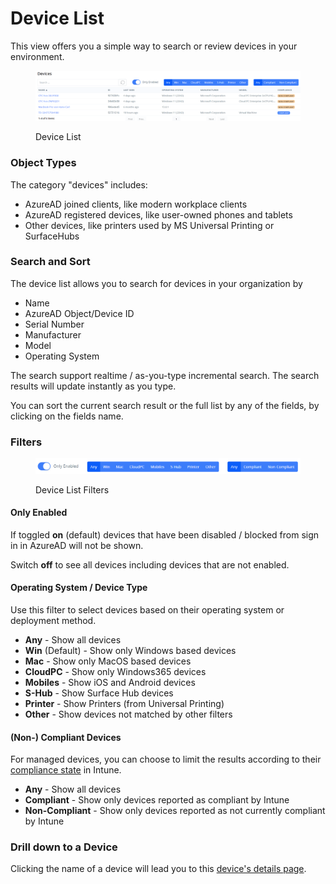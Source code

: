 # Device List

This view offers you a simple way to search or review devices in your environment.

<figure><img src="../../.gitbook/assets/image (7).png" alt=""><figcaption><p>Device List</p></figcaption></figure>

### Object Types

The category "devices" includes:

* AzureAD joined clients, like modern workplace clients
* AzureAD registered devices, like user-owned phones and tablets
* Other devices, like printers used by MS Universal Printing or SurfaceHubs

### Search and Sort

The device list allows you to search for devices in your organization by

* Name
* AzureAD Object/Device ID
* Serial Number
* Manufacturer
* Model
* Operating System

The search support realtime / as-you-type incremental search. The search results will update instantly as you type.

You can sort the current search result or the full list by any of the fields, by clicking on the fields name.

### Filters

<figure><img src="../../.gitbook/assets/image (6).png" alt=""><figcaption><p>Device List Filters</p></figcaption></figure>

#### Only Enabled

If toggled **on** (default) devices that have been disabled / blocked from sign in in AzureAD will not be shown.

Switch **off** to see all devices including devices that are not enabled.

#### Operating System / Device Type

Use this filter to select devices based on their operating system or deployment method.&#x20;

* **Any** - Show all devices
* **Win** (Default) - Show only Windows based devices
* **Mac**  - Show only MacOS based devices
* **CloudPC** - Show only Windows365 devices
* **Mobiles** - Show iOS and Android devices
* **S-Hub** - Show Surface Hub devices
* **Printer** - Show Printers (from Universal Printing)
* **Other** - Show devices not matched by other filters

#### (Non-) Compliant Devices

For managed devices, you can choose to limit the results according to their [compliance state](https://docs.microsoft.com/en-us/mem/intune/protect/device-compliance-get-started) in Intune.

* **Any** - Show all devices
* **Compliant** - Show only devices reported as compliant by Intune
* **Non-Compliant** - Show only devices reported as not currently compliant by Intune

### Drill down to a Device

Clicking the name of a device will lead you to this [device's details page](device-details.md).
